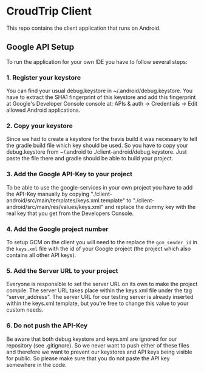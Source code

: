 # CroudTrip Client

This repo contains the client application that runs on Android.
## Google API Setup
To run the application for your own IDE you have to follow several steps:

### 1. Register your keystore
You can find your usual debug.keystore in ~/.android/debug.keystore. You have to
extract the SHA1 fingerprint of this keystore and add this fingerprint at Google's
Developer Console console at: APIs & auth -> Credentials -> Edit allowed Android applications.

### 2. Copy your keystore
Since we had to create a keystore for the travis build it was necessary to tell the gradle
build file which key should be used. So you have to copy your debug.keystore from ~/.android to
./client-android/debug.keystore. Just paste the file there and gradle should be able to build your project.

### 3. Add the Google API-Key to your project
To be able to use the google-services in your own project you have to add the API-Key manually
by copying "./client-android/src/main/templates/keys.xml.template" to "./client-android/src/main/res/values/keys.xml"
and replace the dummy key with the real key that you get from the Developers Console.

### 4. Add the Google project number
To setup GCM on the client you will need to the replace the `gcm_sender_id` in the `keys.xml`
file with the id of your Google project (the project which also contains all other API keys).

### 5. Add the Server URL to your project
Everyone is responsible to set the server URL on its own to make the project compile. 
The server URL takes place within the keys.xml file under the tag "server_address".
The server URL for our testing server is already inserted within the keys.xml.template,
but you're free to change this value to your custom needs.

### 6. Do not push the API-Key
Be aware that both debug.keystore and keys.xml are ignored for our
repository (see .gitignore). So we never want to push either of these
files and therefore we want to prevent our keystores and API keys being
visible for public. So please make sure that you do not paste the API
key somewhere in the code.
